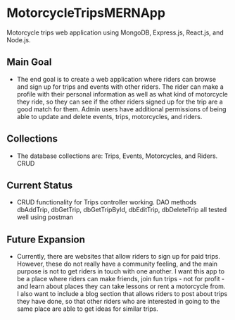 # MotorcycleTripsMERNApp
Motorcycle trips web application using MongoDB, Express.js, React.js, and Node.js. 

## Main Goal
- The end goal is to create a web application where riders can browse and sign up for trips and events with other riders. The rider can make a profile with their personal information as well as what kind of motorcycle they ride, so they can see if the other riders signed up for the trip are a good match for them. Admin users have additional permissions of being able to update and delete events, trips, motorcycles, and riders.

## Collections
- The database collections are: Trips, Events, Motorcycles, and Riders. CRUD 

## Current Status 
- CRUD functionality for Trips controller working. DAO methods dbAddTrip, dbGetTrip, dbGetTripById, dbEditTrip, dbDeleteTrip all tested well using postman 

## Future Expansion
- Currently, there are websites that allow riders to sign up for paid trips. However, these do not really have a community feeling, and the main purpose is not to get riders in touch with one another. I want this app to be a place where riders can make friends, join fun trips - not for profit - and learn about places they can take lessons or rent a motorcycle from. I also want to include a blog section that allows riders to post about trips they have done, so that other riders who are interested in going to the same place are able to get ideas for similar trips.
